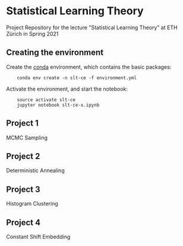 # Statistical Learning Theory
Project Repository for the lecture "Statistical Learning Theory" at ETH Zürich in Spring 2021


## Creating the environment

Create the [conda](https://docs.conda.io/projects/conda/en/latest/user-guide/install/index.html) environment, which contains the basic packages:

```
    conda env create -n slt-ce -f environment.yml
```

Activate the environment, and start the notebook:

```
    source activate slt-ce
    jupyter notebook slt-ce-x.ipynb
```


## Project 1
MCMC Sampling

## Project 2
Deterministic Annealing

## Project 3
Histogram Clustering

## Project 4
Constant Shift Embedding
